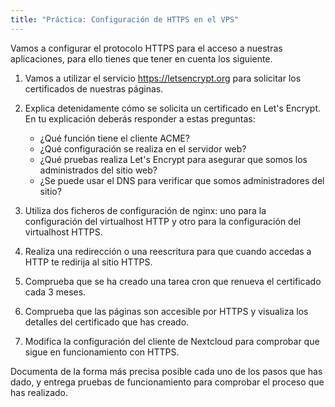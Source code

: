 ```yaml
---
title: "Práctica: Configuración de HTTPS en el VPS"
---
```


Vamos a configurar el protocolo HTTPS para el acceso a nuestras aplicaciones, para ello tienes que tener en cuenta los siguiente.

1. Vamos a utilizar el servicio https://letsencrypt.org para solicitar los certificados de nuestras páginas.
2. Explica detenidamente cómo se solicita un certificado en Let's Encrypt. En tu explicación deberás responder a estas preguntas:

    * ¿Qué función tiene el cliente ACME?
    * ¿Qué configuración se realiza en el servidor web?
    * ¿Qué pruebas realiza Let's Encrypt para asegurar que somos los administrados del sitio web?
    * ¿Se puede usar el DNS para verificar que somos administradores del sitio?

3. Utiliza dos ficheros de configuración de nginx: uno para la configuración del virtualhost HTTP y otro para la configuración del virtualhost HTTPS.
4. Realiza una redirección o una reescritura para que cuando accedas a HTTP te redirija al sitio HTTPS.
5. Comprueba que se ha creado una tarea cron que renueva el certificado cada 3 meses.
6. Comprueba que las páginas son accesible por HTTPS y visualiza los detalles del certificado que has creado.
7. Modifica la configuración del cliente de Nextcloud para comprobar que sigue en funcionamiento con HTTPS.

Documenta de la forma más precisa posible cada uno de los pasos que has dado, y entrega pruebas de funcionamiento para comprobar el proceso que has realizado.